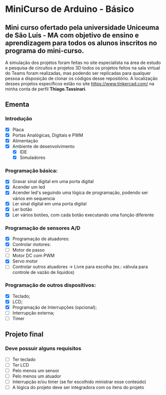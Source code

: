 # MiniCurso de Arduino - Básico
## Mini curso ofertado pela universidade Uniceuma de São Luís - MA com objetivo de ensino e aprendizagem para todos os alunos inscritos no programa do mini-curso.

A simulação dos projetos foram feitas no site especialista na área de estudo e pesquisa de circuitos e projetos 3D todos os projetos feitos na sala virtual do Teams foram realizadas, mas podendo ser replicadas para qualquer pessoa a disposição de clonar os códigos
desse repositório. A localização desses projetos específicos estão no site https://www.tinkercad.com/ na minha conta de perfil **Thiago.Tassinari**.   

## Ementa

### Introdução 
- [X] Placa
- [X] Portas Analógicas, Digitais e PWM
- [X] Alimentação 
- [X] Ambiente de desenvolvimento 
  - [X] IDE 
  - [X] Simuladores 
### Programação básica: 
  - [X] Gravar sinal digital em uma porta digital 
  - [X] Acender um led 
  - [X] Acender led's seguindo uma lógica de programação, podendo ser vários em sequencia 
  - [X] Ler sinal digital em uma porta digital 
  - [X] Ler botão 
  - [X] Ler vários botões, com cada botão executando uma função diferente 
### Programação de sensores A/D 
  - [X] Programação de atuadores: 
  - [X] Controlar motores: 
  - [ ] Motor de passo 
  - [ ] Motor DC com PWM 
  - [X] Servo motor 
  - [ ] Controlar outros atuadores ->
        Livre para escolha (ex.: válvula para controle de vazão de líquidos) 
### Programação de outros dispositivos: 
- [X] Teclado; 
- [X] LCD; 
- [X] Programação de Interrupções (opcional); 
- [ ] Interrupção externa; 
- [ ] Timer  

## Projeto final 
### Deve possuir alguns requisitos 
- [ ] Ter teclado 
- [ ] Ter LCD 
- [ ] Pelo menos um sensor 
- [ ] Pelo menos um atuador 
- [ ] Interrupção e/ou timer (se for escolhido ministrar esse conteúdo) 
- [ ] A lógica do projeto deve ser integradora com os itens do projeto

